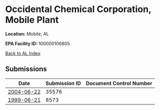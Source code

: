 # Occidental  Chemical Corporation, Mobile Plant

**Location:** Mobile, AL

**EPA Facility ID:** 100000106805

[Back to AL Index](../../index.md)

## Submissions

| Date | Submission ID | Document Control Number |
|------|--------------|-------------------------|
| [2004-06-22](submissions/35576.md) | 35576 |  |
| [1999-06-21](submissions/8573.md) | 8573 |  |
